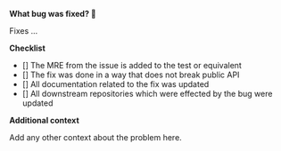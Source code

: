 **What bug was fixed? 🐞**

Fixes ...

**Checklist**

- [] The MRE from the issue is added to the test or equivalent
- [] The fix was done in a way that does not break public API
- [] All documentation related to the fix was updated
- [] All downstream repositories which were effected by the bug were updated

**Additional context**

Add any other context about the problem here.
